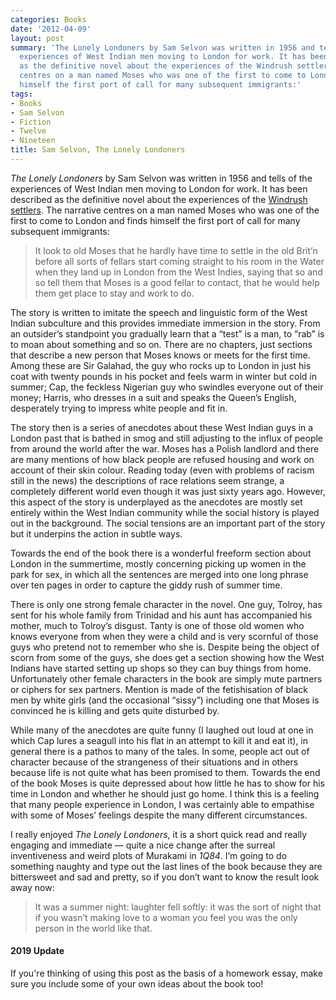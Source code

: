 ```yaml
---
categories: Books
date: '2012-04-09'
layout: post
summary: 'The Lonely Londoners by Sam Selvon was written in 1956 and tells of the
  experiences of West Indian men moving to London for work. It has been described
  as the definitive novel about the experiences of the Windrush settlers. The narrative
  centres on a man named Moses who was one of the first to come to London and finds
  himself the first port of call for many subsequent immigrants:'
tags:
- Books
- Sam Selvon
- Fiction
- Twelve
- Nineteen
title: Sam Selvon, The Lonely Londoners
---
```


_The Lonely Londoners_ by Sam Selvon was written in 1956 and tells of the experiences of West Indian men moving to London for work. It has been described as the definitive novel about the experiences of the [Windrush settlers](http://www.nationalarchives.gov.uk/museum/item.asp?item_id=50). The narrative centres on a man named Moses who was one of the first to come to London and finds himself the first port of call for many subsequent immigrants:

> It look to old Moses that he hardly have time to settle in the old Brit’n before all sorts of fellars start coming straight to his room in the Water when they land up in London from the West Indies, saying that so and so tell them that Moses is a good fellar to contact, that he would help them get place to stay and work to do.

The story is written to imitate the speech and linguistic form of the West Indian subculture and this provides immediate immersion in the story. From an outsider’s standpoint you gradually learn that a “test” is a man, to “rab” is to moan about something and so on. There are no chapters, just sections that describe a new person that Moses knows or meets for the first time. Among these are Sir Galahad, the guy who rocks up to London in just his coat with twenty pounds in his pocket and feels warm in winter but cold in summer; Cap, the feckless Nigerian guy who swindles everyone out of their money; Harris, who dresses in a suit and speaks the Queen’s English, desperately trying to impress white people and fit in.

The story then is a series of anecdotes about these West Indian guys in a London past that is bathed in smog and still adjusting to the influx of people from around the world after the war. Moses has a Polish landlord and there are many mentions of how black people are refused housing and work on account of their skin colour. Reading today (even with problems of racism still in the news) the descriptions of race relations seem strange, a completely different world even though it was just sixty years ago. However, this aspect of the story is underplayed as the anecdotes are mostly set entirely within the West Indian community while the social history is played out in the background. The social tensions are an important part of the story but it underpins the action in subtle ways.

Towards the end of the book there is a wonderful freeform section about London in the summertime, mostly concerning picking up women in the park for sex, in which all the sentences are merged into one long phrase over ten pages in order to capture the giddy rush of summer time.

There is only one strong female character in the novel. One guy, Tolroy, has sent for his whole family from Trinidad and his aunt has accompanied his mother, much to Tolroy’s disgust. Tanty is one of those old women who knows everyone from when they were a child and is very scornful of those guys who pretend not to remember who she is. Despite being the object of scorn from some of the guys, she does get a section showing how the West Indians have started setting up shops so they can buy things from home. Unfortunately other female characters in the book are simply mute partners or ciphers for sex partners. Mention is made of the fetishisation of black men by white girls (and the occasional “sissy”) including one that Moses is convinced he is killing and gets quite disturbed by.

While many of the anecdotes are quite funny (I laughed out loud at one in which Cap lures a seagull into his flat in an attempt to kill it and eat it), in general there is a pathos to many of the tales. In some, people act out of character because of the strangeness of their situations and in others because life is not quite what has been promised to them. Towards the end of the book Moses is quite depressed about how little he has to show for his time in London and whether he should just go home. I think this is a feeling that many people experience in London, I was certainly able to empathise with some of Moses’ feelings despite the many different circumstances.

I really enjoyed _The Lonely Londoners_, it is a short quick read and really engaging and immediate — quite a nice change after the surreal inventiveness and weird plots of Murakami in _1Q84_. I’m going to do something naughty and type out the last lines of the book because they are bittersweet and sad and pretty, so if you don’t want to know the result look away now:

> It was a summer night: laughter fell softly: it was the sort of night that if you wasn’t making love to a woman you feel you was the only person in the world like that.

#### 2019 Update
If you're thinking of using this post as the basis of a homework essay, make sure you include some of your own ideas about the book too!